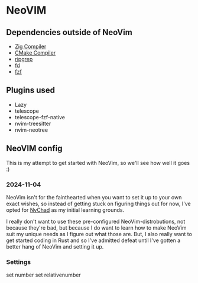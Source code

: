 # NeoVIM

## Dependencies outside of NeoVim

- [Zig Compiler](https://ziglang.org/download/)
- [CMake Compiler](https://cmake.org/download/)
- [ripgrep](https://github.com/BurntSushi/ripgrep)
- [fd](https://github.com/sharkdp/fd)
- [fzf](https://github.com/junegunn/fzf)

## Plugins used

- Lazy
- telescope
- telescope-fzf-native
- nvim-treesitter
- nvim-neotree

## NeoVIM config

This is my attempt to get started with NeoVim, so we'll see how well it goes :)

### 2024-11-04

NeoVim isn't for the fainthearted when you want to set it up to your own exact wishes,
so instead of getting stuck on figuring things out for now, I've opted for [NvChad](https://nvchad.com/) as my initial learning grounds.

I really don't want to use these pre-configured NeoVim-distrobutions, not because they're bad, 
but because I do want to learn how to make NeoVim suit my unique needs as I figure out what those are.
But, I also really want to get started coding in Rust and so I've admitted defeat until I've gotten a better hang of NeoVim and setting it up.

### Settings

set number
set relativenumber

